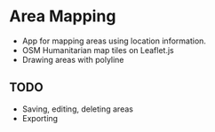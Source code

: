 # Area Mapping
- App for mapping areas using location information.
- OSM Humanitarian map tiles on Leaflet.js
- Drawing areas with polyline

## TODO
- Saving, editing, deleting areas
- Exporting
